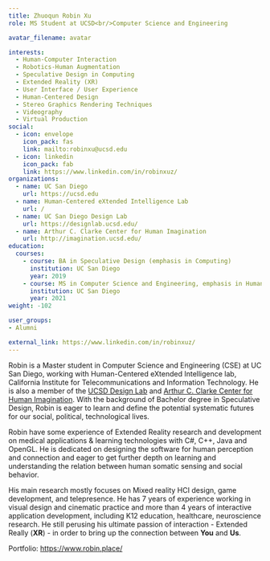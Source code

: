 ```yaml
---
title: Zhuoqun Robin Xu
role: MS Student at UCSD<br/>Computer Science and Engineering 

avatar_filename: avatar

interests:
  - Human-Computer Interaction
  - Robotics-Human Augmentation
  - Speculative Design in Computing
  - Extended Reality (XR)
  - User Interface / User Experience
  - Human-Centered Design
  - Stereo Graphics Rendering Techniques
  - Videography
  - Virtual Production
social:
  - icon: envelope
    icon_pack: fas
    link: mailto:robinxu@ucsd.edu
  - icon: linkedin
    icon_pack: fab
    link: https://www.linkedin.com/in/robinxuz/
organizations:
  - name: UC San Diego
    url: https://ucsd.edu
  - name: Human-Centered eXtended Intelligence Lab
    url: /
  - name: UC San Diego Design Lab
    url: https://designlab.ucsd.edu/
  - name: Arthur C. Clarke Center for Human Imagination
    url: http://imagination.ucsd.edu/
education:
  courses:
    - course: BA in Speculative Design (emphasis in Computing)
      institution: UC San Diego
      year: 2019
    - course: MS in Computer Science and Engineering, emphasis in Human-Centered Design / Graphics
      institution: UC San Diego
      year: 2021
weight: -102

user_groups:
- Alumni

external_link: https://www.linkedin.com/in/robinxuz/
---
```


Robin is a Master student in Computer Science and Engineering (CSE) at UC San Diego, working with Human-Centered eXtended Intelligence lab, California Institute for Telecommunications and Information Technology. He is also a member of the [UCSD Design Lab](https://designlab.ucsd.edu/) and [Arthur C. Clarke Center for Human Imagination](http://imagination.ucsd.edu/). With the background of Bachelor degree in Speculative Design, Robin is eager to learn and define the potential systematic futures for our social, political, technological lives.

Robin have some experience of Extended Reality research and development on medical applications & learning technologies with C#, C++, Java and OpenGL. He is dedicated on designing the software for human perception and connection and eager to get further depth on learning and understanding the relation between human somatic sensing and social behavior.

His main research mostly focuses on Mixed reality HCI design, game development, and telepresence. He has 7 years of experience working in visual design and cinematic practice and more than 4 years of interactive application development, including K12 education, healthcare, neuroscience research. He still perusing his ultimate passion of interaction - Extended Really (**XR**) - in order to bring up the connection between **You** and **Us**.

Portfolio: https://www.robin.place/
